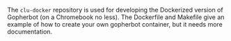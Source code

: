 The `clu-docker` repository is used for developing the Dockerized version of Gopherbot (on a Chromebook no less). The Dockerfile and Makefile give an example of how to create your own gopherbot container, but it needs more documentation.
